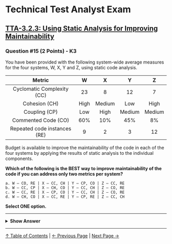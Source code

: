 # Technical Test Analyst Exam

## [TTA-3.2.3: Using Static Analysis for Improving Maintainability](../../3-static-and-dynamic-analysis/3.2-static-analysis.md#323-using-static-analysis-for-improving-maintainability)

### Question #15 (2 Points) - K3

You have been provided with the following system-wide average measures for the four systems, W, X, Y and Z, using static code analysis.

|            Metric            |  W   |   X    |   Y    |   Z    |
| :--------------------------: | :--: | :----: | :----: | :----: |
|  Cyclomatic Complexity (CC)  |  23  |   8    |   12   |   7    |
|        Cohesion (CH)         | High | Medium |  Low   |  High  |
|        Coupling (CP)         | Low  |  High  | Medium | Medium |
|     Commented Code (CO)      | 60%  |  10%   |  45%   |   8%   |
| Repeated code instances (RE) |  9   |   2    |   3    |   12   |

Budget is available to improve the maintainability of the code in each of the four systems by applying the results of static analysis to the individual components.

**Which of the following is the BEST way to improve maintainability of the code if you can address only two metrics per system?**

    a. W – CO, RE | X – CC, CH | Y – CP, CO | Z – CC, RE
    b. W – CC, CP | X – CH, CO | Y – CC, CH | Z – CO, RE
    c. W – CC, RE | X – CP, CO | Y – CC, CH | Z – CO, RE
    d. W – CH, CO | X – CC, RE | Y – CP, RE | Z – CC, CH

**Select ONE option.**

---

<details>
<summary><strong>Show Answer</strong></summary>

#### Correct Answer: c

**Cyclomatic Complexity (CC)** indicates the number of independent paths tough the code. - The higher the CC number, the worse code maintainability is likely to be, hence system W and Y should be addressed in this area.

**Cohesion (CH)** is a measure to which a module is self-contained and focused on a single task. - The lower it is, the worse the code maintainability is likely to be. Hence system Y should be addressed in this area.

**Coupling (CP)** is a measure of the degree to which modules rely on each other. - The higher it is, the worse the code maintainability is likely to be. Hence system X should be addressed in this area.

**Commented Code (CO)** indicates how much of the code is documented by comments. - Less comments indicates worse code maintainability. Hence systems X and Z should be addressed in this area.

**Repeated code instances (RE)** count how many code instances are duplicated. - The higher the number, the worse the code maintainability is likely to be. Hence systems W and Z should be addressed in this area.

Thus:

    a. Is not correct
    b. Is not correct
    c. Is correct (W – CC, RE | X – CP, CO | Y – CC, CH | Z – CO, RE)
    d. Is not correct

</details>

---

[↑ Table of Contents](../../README.md#table-of-contents) | [← Previous Page](question-14.md) | [Next Page →](question-16.md)

